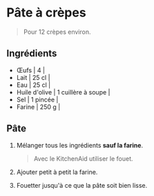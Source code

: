 # Pâte à crèpes

> Pour 12 crèpes environ.

## Ingrédients

- Œufs | 4 |
- Lait | 25 cl |
- Eau | 25 cl |
- Huile d'olive | 1 cuillère à soupe |
- Sel | 1 pincée |
- Farine | 250 g |

## Pâte

1. Mélanger tous les ingrédients **sauf la farine**.

   > Avec le KitchenAid utiliser le fouet.

2. Ajouter petit à petit la farine.

3. Fouetter jusqu'à ce que la pâte soit bien lisse.
